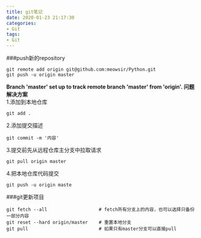 ```yaml
---
title: git笔记
date: 2020-01-23 21:17:30
categories: 
- Git
tags:
- Git
---
```


###push新的repository
```shell
git remote add origin git@github.com:meowsir/Python.git
git push -u origin master
```
**Branch 'master' set up to track remote branch 'master' from 'origin'. 问题解决方案**  
1.添加到本地仓库  
```shell
git add .  
```
2.添加提交描述  
```shell
git commit -m '内容'  
```
3.提交前先从远程仓库主分支中拉取请求  
```shell
git pull origin master  
```
4.把本地仓库代码提交  
```shell
git push -u origin maste  
```

###git更新项目
```shell
git fetch --all                   # fetch所有分支上的内容，也可以选择只备份一部分内容
git reset --hard origin/master    # 重置本地分支
git pull                          # 如果只有master分支可以直接pull
```